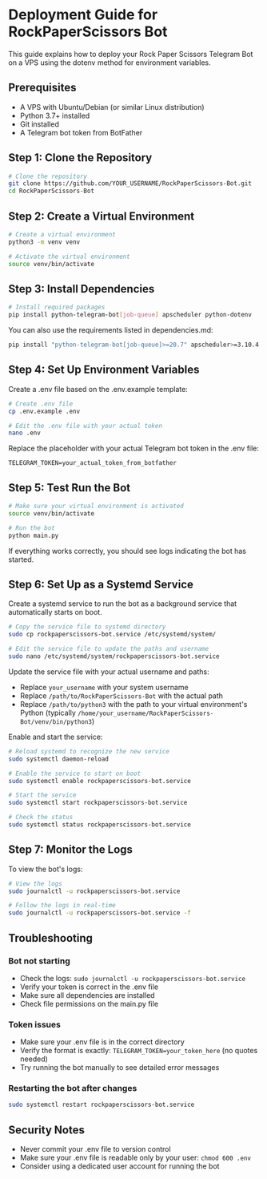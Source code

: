 # Deployment Guide for RockPaperScissors Bot

This guide explains how to deploy your Rock Paper Scissors Telegram Bot on a VPS using the dotenv method for environment variables.

## Prerequisites

- A VPS with Ubuntu/Debian (or similar Linux distribution)
- Python 3.7+ installed
- Git installed
- A Telegram bot token from BotFather

## Step 1: Clone the Repository

```bash
# Clone the repository
git clone https://github.com/YOUR_USERNAME/RockPaperScissors-Bot.git
cd RockPaperScissors-Bot
```

## Step 2: Create a Virtual Environment

```bash
# Create a virtual environment
python3 -m venv venv

# Activate the virtual environment
source venv/bin/activate
```

## Step 3: Install Dependencies

```bash
# Install required packages
pip install python-telegram-bot[job-queue] apscheduler python-dotenv
```

You can also use the requirements listed in dependencies.md:

```bash
pip install "python-telegram-bot[job-queue]>=20.7" apscheduler>=3.10.4 pytz>=2023.3 tzlocal>=5.0.1 python-dotenv>=1.0.0
```

## Step 4: Set Up Environment Variables

Create a .env file based on the .env.example template:

```bash
# Create .env file
cp .env.example .env

# Edit the .env file with your actual token
nano .env
```

Replace the placeholder with your actual Telegram bot token in the .env file:

```
TELEGRAM_TOKEN=your_actual_token_from_botfather
```

## Step 5: Test Run the Bot

```bash
# Make sure your virtual environment is activated
source venv/bin/activate

# Run the bot
python main.py
```

If everything works correctly, you should see logs indicating the bot has started.

## Step 6: Set Up as a Systemd Service

Create a systemd service to run the bot as a background service that automatically starts on boot.

```bash
# Copy the service file to systemd directory
sudo cp rockpaperscissors-bot.service /etc/systemd/system/

# Edit the service file to update the paths and username
sudo nano /etc/systemd/system/rockpaperscissors-bot.service
```

Update the service file with your actual username and paths:
- Replace `your_username` with your system username
- Replace `/path/to/RockPaperScissors-Bot` with the actual path
- Replace `/path/to/python3` with the path to your virtual environment's Python (typically `/home/your_username/RockPaperScissors-Bot/venv/bin/python3`)

Enable and start the service:

```bash
# Reload systemd to recognize the new service
sudo systemctl daemon-reload

# Enable the service to start on boot
sudo systemctl enable rockpaperscissors-bot.service

# Start the service
sudo systemctl start rockpaperscissors-bot.service

# Check the status
sudo systemctl status rockpaperscissors-bot.service
```

## Step 7: Monitor the Logs

To view the bot's logs:

```bash
# View the logs
sudo journalctl -u rockpaperscissors-bot.service

# Follow the logs in real-time
sudo journalctl -u rockpaperscissors-bot.service -f
```

## Troubleshooting

### Bot not starting
- Check the logs: `sudo journalctl -u rockpaperscissors-bot.service`
- Verify your token is correct in the .env file
- Make sure all dependencies are installed
- Check file permissions on the main.py file

### Token issues
- Make sure your .env file is in the correct directory
- Verify the format is exactly: `TELEGRAM_TOKEN=your_token_here` (no quotes needed)
- Try running the bot manually to see detailed error messages

### Restarting the bot after changes
```bash
sudo systemctl restart rockpaperscissors-bot.service
```

## Security Notes

- Never commit your .env file to version control
- Make sure your .env file is readable only by your user: `chmod 600 .env`
- Consider using a dedicated user account for running the bot